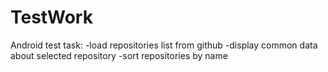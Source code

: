 # TestWork
Android test task:
-load repositories list from github
-display common data about selected repository
-sort repositories by name
